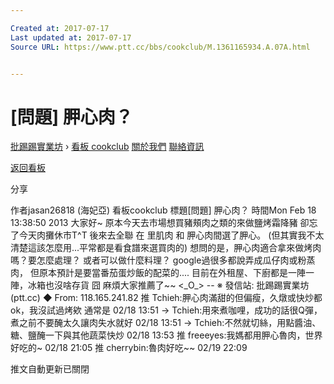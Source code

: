 ```yaml
---

Created at: 2017-07-17
Last updated at: 2017-07-17
Source URL: https://www.ptt.cc/bbs/cookclub/M.1361165934.A.07A.html


---
```


# [問題] 胛心肉？


[批踢踢實業坊](https://www.ptt.cc/) › [看板 cookclub](https://www.ptt.cc/bbs/cookclub/index.html) [關於我們](https://www.ptt.cc/about.html) [聯絡資訊](https://www.ptt.cc/contact.html)

[返回看板](https://www.ptt.cc/bbs/cookclub/index.html)

分享

作者jasan26818 (海妃亞)
看板cookclub
標題\[問題\] 胛心肉？
時間Mon Feb 18 13:38:50 2013
大家好~ 原本今天去市場想買豬頰肉之類的來做鹽烤霜降豬 卻忘了今天肉攤休市T^T 後來去全聯 在 里肌肉 和 胛心肉間選了胛心。 (但其實我不太清楚這該怎麼用...平常都是看食譜來選買肉的) 想問的是，胛心肉適合拿來做烤肉嗎？要怎麼處理？ 或者可以做什麼料理？ google過很多都說弄成瓜仔肉或粉蒸肉， 但原本預計是要當番茄蛋炒飯的配菜的.... 目前在外租屋、下廚都是一陣一陣，冰箱也沒啥存貨 囧 麻煩大家推薦了~~ <\_O\_> -- ※ 發信站: 批踢踢實業坊(ptt.cc) ◆ From: 118.165.241.82
推 Tchieh:胛心肉滿甜的但偏瘦，久燉或快炒都ok，我沒試過烤欸 通常是 02/18 13:51
→ Tchieh:用來煮咖哩，成功的話很Q彈，煮之前不要醃太久讓肉失水就好 02/18 13:51
→ Tchieh:不然就切絲，用點醬油、糖、鹽醃一下與其他蔬菜快炒 02/18 13:53
推 freeeyes:我媽都用胛心魯肉，世界好吃的~ 02/18 21:05
推 cherrybin:魯肉好吃~~ 02/19 22:09

推文自動更新已關閉

